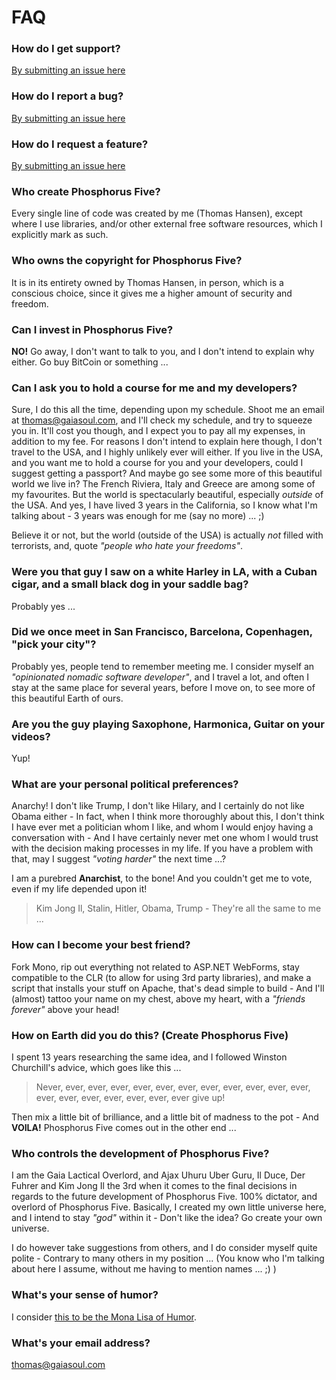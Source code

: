 # FAQ

### How do I get support?

[By submitting an issue here](https://github.com/polterguy/phosphorusfive/issues)

### How do I report a bug?

[By submitting an issue here](https://github.com/polterguy/phosphorusfive/issues)

### How do I request a feature?

[By submitting an issue here](https://github.com/polterguy/phosphorusfive/issues)

### Who create Phosphorus Five?

Every single line of code was created by me (Thomas Hansen), except where I use
libraries, and/or other external free software resources, which I explicitly
mark as such.

### Who owns the copyright for Phosphorus Five?

It is in its entirety owned by Thomas Hansen, in person, which is a conscious choice,
since it gives me a higher amount of security and freedom.

### Can I invest in Phosphorus Five?

__NO!__ Go away, I don't want to talk to you, and I don't intend to explain why either.
Go buy BitCoin or something ...

### Can I ask you to hold a course for me and my developers?

Sure, I do this all the time, depending upon my schedule. Shoot me an email at
thomas@gaiasoul.com, and I'll check my schedule, and try to squeeze you in.
It'll cost you though, and I expect you to pay all my expenses, in addition
to my fee. For reasons I don't intend to explain here though, I don't travel
to the USA, and I highly unlikely ever will either. If you live in the USA, and
you want me to hold a course for you and your developers, could I suggest getting
a passport? And maybe go see some more of this beautiful world we live in? The French
Riviera, Italy and Greece are among some of my favourites. But the world is
spectacularly beautiful, especially _outside_ of the USA. And yes, I have lived
3 years in the California, so I know what I'm talking about - 3 years was enough for
me (say no more) ... ;)

Believe it or not, but the world (outside of the USA) is actually _not_ filled
with terrorists, and, quote _"people who hate your freedoms"_.

### Were you that guy I saw on a white Harley in LA, with a Cuban cigar, and a small black dog in your saddle bag?

Probably yes ...

### Did we once meet in San Francisco, Barcelona, Copenhagen, "pick your city"?

Probably yes, people tend to remember meeting me. I consider myself an _"opinionated nomadic software developer"_,
and I travel a lot, and often I stay at the same place for several years, before I move on,
to see more of this beautiful Earth of ours.

### Are you the guy playing Saxophone, Harmonica, Guitar on your videos?

Yup!

### What are your personal political preferences?

Anarchy! I don't like Trump, I don't like Hilary, and I certainly do not like
Obama either - In fact, when I think more thoroughly about this, I don't think I have ever
met a politician whom I like, and whom I would enjoy having a conversation with - And
I have certainly never met one whom I would trust with the decision making processes in my
life. If you have a problem with that, may I suggest _"voting harder"_
the next time ...?

I am a purebred __Anarchist__, to the bone! And you couldn't get me to vote,
even if my life depended upon it!

> Kim Jong Il, Stalin, Hitler, Obama, Trump - They're all the same to me ...

### How can I become your best friend?

Fork Mono, rip out everything not related to ASP.NET WebForms, stay compatible to
the CLR (to allow for using 3rd party libraries), and make a script that installs
your stuff on Apache, that's dead simple to build - And I'll (almost) tattoo your
name on my chest, above my heart, with a _"friends forever"_ above your head!

### How on Earth did you do this? (Create Phosphorus Five)

I spent 13 years researching the same idea, and I followed Winston Churchill's advice,
which goes like this ...

> Never, ever, ever, ever, ever, ever, ever, ever, ever, ever, ever, ever, ever, ever, ever, ever, ever, ever, ever give up!

Then mix a little bit of brilliance, and a little bit of madness to the pot - And __VOILA!__
Phosphorus Five comes out in the other end ...

### Who controls the development of Phosphorus Five?

I am the Gaia Lactical Overlord, and Ajax Uhuru Uber Guru, Il Duce, Der Fuhrer
and Kim Jong Il the 3rd when it comes to the final decisions in regards to the future development
of Phosphorus Five. 100% dictator, and overlord of Phosphorus Five. Basically, I created
my own little universe here, and I intend to stay _"god"_ within it - Don't like the idea?
Go create your own universe.

I do however take suggestions from others, and I do consider myself quite polite - Contrary to many others
in my position ... (You know who I'm talking about here I assume, without me having to mention names ... ;) )

### What's your sense of humor?

I consider [this to be the Mona Lisa of Humor](https://www.youtube.com/watch?v=so8NQficzZg).

### What's your email address?

thomas@gaiasoul.com

